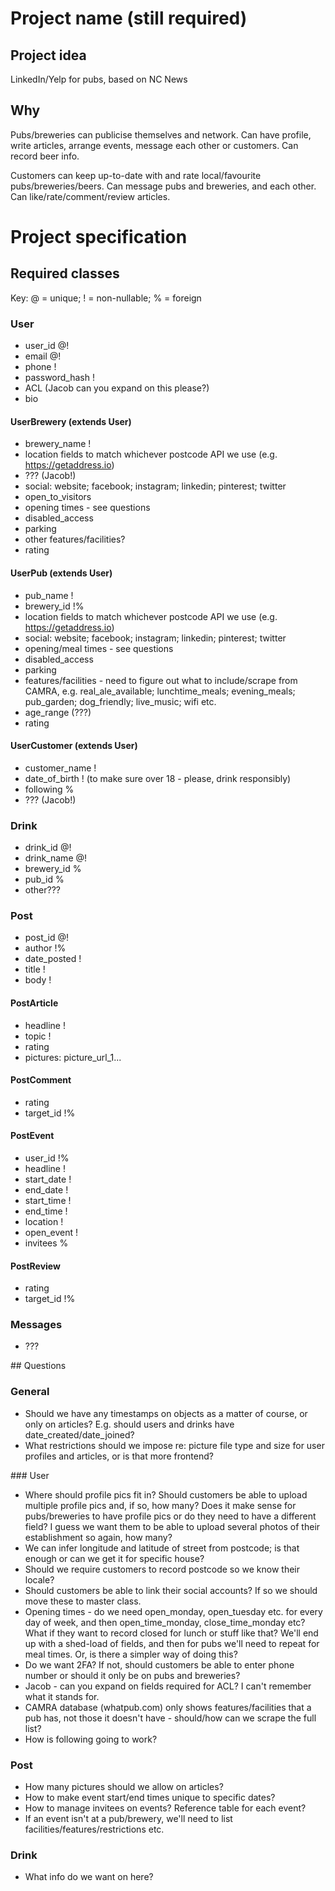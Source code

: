 # Project name (still required)

## Project idea

LinkedIn/Yelp for pubs, based on NC News

## Why

Pubs/breweries can publicise themselves and network. Can have profile, write articles, arrange events, message each other or customers. Can record beer info.

Customers can keep up-to-date with and rate local/favourite pubs/breweries/beers. Can message pubs and breweries, and each other. Can like/rate/comment/review articles.

# Project specification

## Required classes

Key: @ = unique; ! = non-nullable; % = foreign

### User

- user_id @!
- email @!
- phone !
- password_hash !
- ACL (Jacob can you expand on this please?)
- bio

#### UserBrewery (extends User)

- brewery_name !
- location fields to match whichever postcode API we use (e.g. https://getaddress.io)
- ??? (Jacob!)
- social: website; facebook; instagram; linkedin; pinterest; twitter
- open_to_visitors
- opening times - see questions
- disabled_access
- parking
- other features/facilities?
- rating

#### UserPub (extends User)

- pub_name !
- brewery_id !%
- location fields to match whichever postcode API we use (e.g. https://getaddress.io)
- social: website; facebook; instagram; linkedin; pinterest; twitter
- opening/meal times - see questions
- disabled_access
- parking
- features/facilities - need to figure out what to include/scrape from CAMRA, e.g. real_ale_available; lunchtime_meals; evening_meals; pub_garden; dog_friendly; live_music; wifi etc.
- age_range (???)
- rating

#### UserCustomer (extends User)

- customer_name !
- date_of_birth ! (to make sure over 18 - please, drink responsibly)
- following %
- ??? (Jacob!)

### Drink

- drink_id @!
- drink_name @!
- brewery_id %
- pub_id %
- other???

### Post

- post_id @!
- author !%
- date_posted !
- title !
- body !

#### PostArticle

- headline !
- topic !
- rating
- pictures: picture_url_1...

#### PostComment

- rating
- target_id !%

#### PostEvent

- user_id !%
- headline !
- start_date !
- end_date !
- start_time !
- end_time !
- location !
- open_event !
- invitees %

#### PostReview

- rating
- target_id !%

### Messages

- ???

## Questions

### General

- Should we have any timestamps on objects as a matter of course, or only on articles? E.g. should users and drinks have date_created/date_joined?
- What restrictions should we impose re: picture file type and size for user profiles and articles, or is that more frontend?

### User

- Where should profile pics fit in? Should customers be able to upload multiple profile pics and, if so, how many? Does it make sense for pubs/breweries to have profile pics or do they need to have a different field? I guess we want them to be able to upload several photos of their establishment so again, how many?
- We can infer longitude and latitude of street from postcode; is that enough or can we get it for specific house?
- Should we require customers to record postcode so we know their locale?
- Should customers be able to link their social accounts? If so we should move these to master class.
- Opening times - do we need open_monday, open_tuesday etc. for every day of week, and then open_time_monday, close_time_monday etc? What if they want to record closed for lunch or stuff like that? We'll end up with a shed-load of fields, and then for pubs we'll need to repeat for meal times. Or, is there a simpler way of doing this?
- Do we want 2FA? If not, should customers be able to enter phone number or should it only be on pubs and breweries?
- Jacob - can you expand on fields required for ACL? I can't remember what it stands for.
- CAMRA database (whatpub.com) only shows features/facilities that a pub has, not those it doesn't have - should/how can we scrape the full list?
- How is following going to work?

### Post

- How many pictures should we allow on articles?
- How to make event start/end times unique to specific dates?
- How to manage invitees on events? Reference table for each event?
- If an event isn't at a pub/brewery, we'll need to list facilities/features/restrictions etc.

### Drink

- What info do we want on here?
